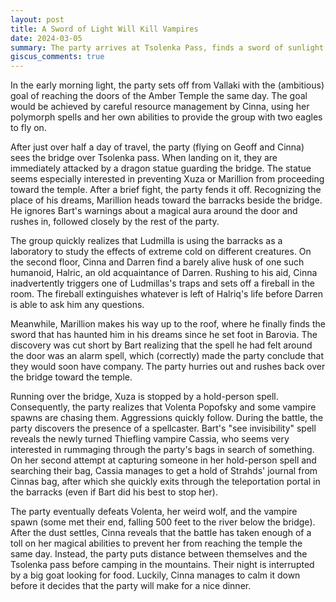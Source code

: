 ```yaml
---
layout: post
title: A Sword of Light Will Kill Vampires
date: 2024-03-05
summary: The party arrives at Tsolenka Pass, finds a sword of sunlight and gets ambushed,
giscus_comments: true
---
```


In the early morning light, the party sets off from Vallaki with the (ambitious) goal of reaching the doors of the Amber Temple the same day. The goal would be achieved by careful resource management by Cinna, using her polymorph spells and her own abilities to provide the group with two eagles to fly on.

After just over half a day of travel, the party (flying on Geoff and Cinna) sees the bridge over Tsolenka pass. When landing on it, they are immediately attacked by a dragon statue guarding the bridge. The statue seems especially interested in preventing Xuza or Marillion from proceeding toward the temple. After a brief fight, the party fends it off.
Recognizing the place of his dreams, Marillion heads toward the barracks beside the bridge. He ignores Bart's warnings about a magical aura around the door and rushes in, followed closely by the rest of the party.

The group quickly realizes that Ludmilla is using the barracks as a laboratory to study the effects of extreme cold on different creatures. On the second floor, Cinna and Darren find a barely alive husk of one such humanoid, Halric, an old acquaintance of Darren. Rushing to his aid, Cinna inadvertently triggers one of Ludmillas's traps and sets off a fireball in the room. The fireball extinguishes whatever is left of Halriq's life before Darren is able to ask him any questions.

Meanwhile, Marillion makes his way up to the roof, where he finally finds the sword that has haunted him in his dreams since he set foot in Barovia. The discovery was cut short by Bart realizing that the spell he had felt around the door was an alarm spell, which (correctly)
made the party conclude that they would soon have company. The party hurries out and rushes back over the bridge toward the temple.

Running over the bridge, Xuza is stopped by a hold-person spell. Consequently, the party realizes that Volenta Popofsky and some vampire spawns are chasing them. Aggressions quickly follow. During the battle, the party discovers the presence of a spellcaster. Bart's "see invisibility" spell reveals the newly turned Thiefling vampire Cassia, who seems very interested in rummaging through the party's bags in search of something. On her second attempt at capturing someone in her hold-person spell and searching their bag, Cassia manages to get a hold of Strahds' journal from Cinnas bag, after which she quickly exits through the teleportation portal in the barracks (even if Bart did his best to stop her).

The party eventually defeats Volenta, her weird wolf, and the vampire spawn (some met their end, falling 500 feet to the river below the bridge). After the dust settles, Cinna reveals that the battle has taken enough of a toll on her magical abilities to prevent her from reaching the temple the same day. Instead, the party puts distance between themselves and the Tsolenka pass before camping in the mountains.
Their night is interrupted by a big goat looking for food. Luckily, Cinna manages to calm it down before it decides that the party will make for a nice dinner.

